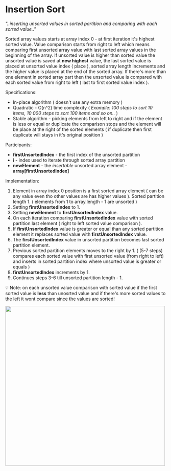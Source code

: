 # Insertion Sort

_"..inserting unsorted values in sorted partition and comparing with each sorted value.."_

Sorted array values starts at array index 0 - at first iteration it's highest sorted value. Value comparison starts from right to left which means comparing first unsorted array value with last sorted array values in the beginning of the array. If unsorted value is higher than sorted value the unsorted value is saved at __new highest__ value, the last sorted value is placed at unsorted value index ( place ), sorted array length increments and the higher value is placed at the end of the sorted array. If there's more than one element in sorted array part then the unsorted value is compared with each sorted value from right to left ( last to first sorted value index ).

Specifications:
* In-place algorithm ( doesn't use any extra memory )
* Quadratic - O(n^2) time complexity ( _Example: 100 steps to sort 10 items, 10 000 steps to sort 100 items and so on.._ )
* Stable algorithm - picking elements from left to right and if the element is less or equal or duplicate the comparison stops and the element will be place at the right of the sorted elements ( if duplicate then first duplicate will stays in it's original position )

Participants:
* __firstUnsortedIndex__ - the first index of the unsorted partition
* __i__ - index used to iterate through sorted array partition
* __newElement__ - the _insertable_ unsorted array element - __array[firstUnsortedIndex]__

Implementation:
1. Element in array index 0 position is a first sorted array element ( can be any value even tho other values are has higher values ). Sorted partition length 1.
( elements from 1 to array.length - 1 are unsorted )
2. Setting __firstUnsortedIndex__ to 1.
3. Setting __newElement__ to __firstUnsortedIndex__ value.
4. On each iteration comparing __firstUnsortedIndex__ value with sorted partition last element ( right to left sorted value comparison ).
5. If __firstUnsortedIndex__ value is greater or equal than any sorted partition element it replaces sorted value with __firstUnsortedIndex__ value.
6. The __firstUnsortedIndex__ value in unsorted partition becomes last sorted partition element.
7. Previous sorted partition elements moves to the right by 1.
( (5-7 steps) compares each sorted value with first unsorted value (from right to left) and inserts in sorted partition index where unsorted value is greater or equals )
6. __firstUnsortedIndex__ increments by 1.
7. Continues steps 3-6 till unsorted partition length - 1.

:bulb: Note: on each unsorted value comparison with sorted value if the first sorted value is __less__ than unosrted value and if there's more sorted values to the left it wont compare since the values are sorted!

<p align="midlde">
  <img src="https://upload.wikimedia.org/wikipedia/commons/b/b1/Insertion-sort.svg" width="500" height="500">
</p>

